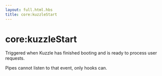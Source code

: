 ```yaml
---
layout: full.html.hbs
title: core:kuzzleStart
---
```


# core:kuzzleStart

Triggered when Kuzzle has finished booting and is ready to process user requests.

<div class="alert alert-info">Pipes cannot listen to that event, only hooks can.</div>
